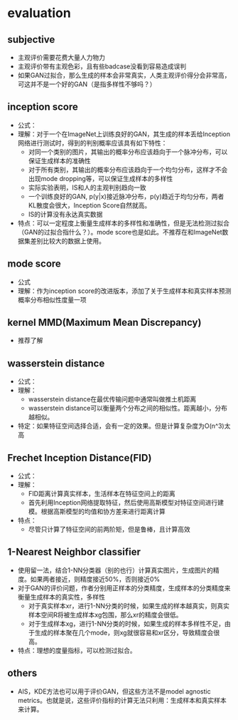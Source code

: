 # evaluation
## subjective
- 主观评价需要花费大量人力物力
- 主观评价带有主观色彩，且有些badcase没看到容易造成误判
- 如果GAN过拟合，那么生成的样本会非常真实，人类主观评价得分会非常高，可这并不是一个好的GAN（是指多样性不够吗？）
## inception score
- 公式：
- 理解：对于一个在ImageNet上训练良好的GAN，其生成的样本丢给Inception网络进行测试时，得到的判别概率应该具有如下特性：
  - 对同一个类别的图片，其输出的概率分布应该趋向于一个脉冲分布，可以保证生成样本的准确性
  - 对于所有类别，其输出的概率分布应该趋向于一个均匀分布，这样才不会出现mode dropping等，可以保证生成样本的多样性
  - 实际实验表明，IS和人的主观判别趋向一致
  - 一个训练良好的GAN, p(y|x)接近脉冲分布，p(y)趋近于均匀分布，两者KL散度会很大，Inception Score自然就高。
  - IS的计算没有永达真实数据
- 特点：可以一定程度上衡量生成样本的多样性和准确性，但是无法检测过拟合（GAN的过拟合指什么？）。mode score也是如此。不推荐在和ImageNet数据集差别比较大的数据上使用。
## mode score
- 公式
- 理解：作为inception score的改进版本，添加了关于生成样本和真实样本预测概率分布相似性度量一项
## kernel MMD(Maximum Mean Discrepancy)
- 推荐了解
## wasserstein distance
- 公式：
- 理解：
  - wasserstein distance在最优传输问题中通常叫做推土机距离
  - wasserstein distance可以衡量两个分布之间的相似性。距离越小，分布越相似。
- 特定：如果特征空间选择合适，会有一定的效果。但是计算复杂度为O(n^3)太高
## Frechet Inception Distance(FID)
- 公式：
- 理解：
  - FID距离计算真实样本，生活样本在特征空间上的距离
  - 首先利用Inception网络提取特征，然后使用高斯模型对特征空间进行建模。根据高斯模型的均值和协方差来进行距离计算
- 特点：
  - 尽管只计算了特征空间的前两阶矩，但是鲁棒，且计算高效
## 1-Nearest Neighbor classifier
- 使用留一法，结合1-NN分类器（别的也行）计算真实图片，生成图片的精度。如果两者接近，则精度接近50%，否则接近0%
- 对于GAN的评价问题，作者分别用正样本的分类精度，生成样本的分类精度来衡量生成样本的真实性，多样性
  - 对于真实样本xr，进行1-NN分类的时候，如果生成的样本越真实，则真实样本空间R将被生成样本xg包围，那么xr的精度会很低。
  - 对于生成样本xg，进行1-NN分类的时候，如果生成的样本多样性不足，由于生成的样本聚在几个mode，则xg就很容易和xr区分，导致精度会很高。
- 特点：理想的度量指标，可以检测过拟合。
## others
- AIS，KDE方法也可以用于评价GAN，但这些方法不是model agnostic metrics。也就是说，这些评价指标的计算无法只利用：生成样本和真实样本来计算。
